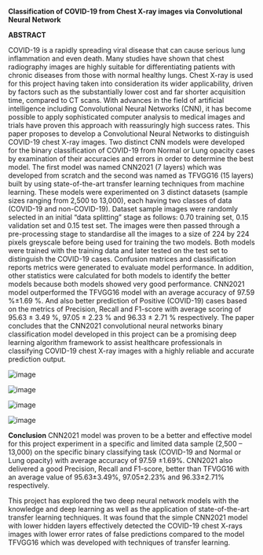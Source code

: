 **Classification of COVID-19 from Chest X-ray images via  Convolutional Neural Network**

**ABSTRACT** 

COVID-19 is a rapidly spreading viral disease that can cause serious lung inflammation and 
even death. Many studies have shown that chest radiography images are highly suitable for 
differentiating patients with chronic diseases from those with normal healthy lungs. 
Chest X-ray is used for this project having taken into consideration its wider applicability, driven by 
factors such as the substantially lower cost and far shorter acquisition time, compared to CT 
scans. With advances in the field of artificial intelligence including Convolutional Neural 
Networks (CNN), it has become possible to apply sophisticated computer analysis to medical 
images and trials have proven this approach with reassuringly high success rates. This paper 
proposes to develop a Convolutional Neural Networks to distinguish COVID-19 chest X-ray 
images. Two distinct CNN models were developed for the binary classification of COVID-19 
from Normal or Lung opacity cases by examination of their accuracies and errors in order to 
determine the best model. The first model was named CNN2021 (7 layers) which was 
developed from scratch and the second was named as TFVGG16 (15 layers) built by using 
state-of-the-art transfer learning techniques from machine learning. These models were 
experimented on 3 distinct datasets (sample sizes ranging from 2,500 to 13,000), each having 
two classes of data (COVID-19 and non-COVID-19). Dataset sample images were randomly 
selected in an initial “data splitting” stage as follows: 0.70 training set, 0.15 validation set and 
0.15 test set. The images were then passed through a pre-processing stage to standardise all the 
images to a size of 224 by 224 pixels greyscale before being used for training the two models. 
Both models were trained with the training data and later tested on the test set to distinguish 
the COVID-19 cases. Confusion matrices and classification reports metrics were generated to 
evaluate model performance. In addition, other statistics were calculated for both models to 
identify the better models because both models showed very good performance. CNN2021 
model outperformed the TFVGG16 model with an average accuracy of 97.59 %±1.69 %. And 
also better prediction of Positive (COVID-19) cases based on the metrics of Precision, Recall 
and F1-score with average scoring of 95.63 ± 3.49 %, 97.05 ± 2.23 % and 96.33 ± 2.71 % 
respectively. The paper concludes that the CNN2021 convolutional neural networks binary 
classification model developed in this project can be a promising deep learning algorithm 
framework to assist healthcare professionals in classifying COVID-19 chest X-ray images with 
a highly reliable and accurate prediction output. 

![image](https://user-images.githubusercontent.com/58686831/197237579-52a2d79f-1795-4def-b2d7-7d929696fa6d.png)

![image](https://user-images.githubusercontent.com/58686831/197237655-013d7fa5-b370-4b8f-b343-de2bc24f469a.png)

![image](https://user-images.githubusercontent.com/58686831/197237705-46160023-ecca-4513-80d0-899c9e71d1d2.png)

![image](https://user-images.githubusercontent.com/58686831/197241071-9d1503c2-aad6-4202-8f1f-215cbb2bb1a4.png)

**Conclusion**
CNN2021 model was proven to be a better and effective model for this project experiment in a 
specific and limited data sample (2,500 – 13,000) on the specific binary classifying task 
(COVID-19 and Normal or Lung opacity) with average accuracy of 97.59 ±1.69%. CNN2021 
also delivered a good Precision, Recall and F1-score, better than TFVGG16 with an average 
value of 95.63±3.49%, 97.05±2.23% and 96.33±2.71% respectively. 

This project has explored the two deep neural network models with the knowledge and deep 
learning as well as the application of state-of-the-art transfer learning techniques. It was found 
that the simple CNN2021 model with lower hidden layers effectively detected the COVID-19 
chest X-rays images with lower error rates of false predictions compared to the model 
TFVGG16 which was developed with techniques of transfer learning. 
